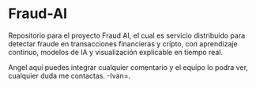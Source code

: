 # Fraud-AI
Repositorio para el proyecto Fraud AI, el cual es servicio distribuido para detectar fraude en transacciones financieras y cripto, con aprendizaje continuo, modelos de IA y visualización explicable en tiempo real.

Angel aquí puedes integrar cualquier comentario y el equipo lo podra ver, cualquier duda me contactas. -Ivan=.
 
